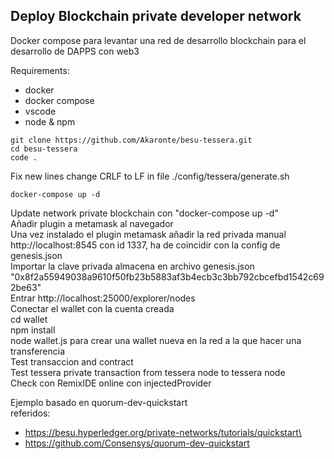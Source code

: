 
## Deploy Blockchain private developer network
Docker compose para levantar una red de desarrollo blockchain para el desarrollo de DAPPS con web3

Requirements:
- docker
- docker compose
- vscode
- node & npm

```
git clone https://github.com/Akaronte/besu-tessera.git
cd besu-tessera
code .
```
Fix new lines change CRLF to LF in file ./config/tessera/generate.sh
```
docker-compose up -d
```

Update network private blockchain con "docker-compose up -d"\
Añadir plugin a metamask al navegador\
Una vez instalado el plugin metamask añadir la red privada manual http://localhost:8545 con id 1337, ha de coincidir con la config de genesis.json\
Importar la clave privada almacena en archivo genesis.json "0x8f2a55949038a9610f50fb23b5883af3b4ecb3c3bb792cbcefbd1542c692be63"\
Entrar http://localhost:25000/explorer/nodes \
Conectar el wallet con la cuenta creada\
cd wallet\
npm install\
node wallet.js para crear una wallet nueva en la red a la que hacer una transferencia\
Test transaccion and contract\
Test tessera private transaction from tessera node to tessera node\
Check con RemixIDE online con injectedProvider

Ejemplo basado en quorum-dev-quickstart\
referidos:
- https://besu.hyperledger.org/private-networks/tutorials/quickstart\
- https://github.com/Consensys/quorum-dev-quickstart